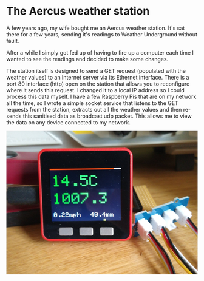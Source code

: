 
# The Aercus weather station

A few years ago, my wife bought me an Aercus weather station. It's sat there for a few years, sending it's readings to Weather Underground without fault.

After a while I simply got fed up of having to fire up a computer each time I wanted to see the readings and decided to make some changes.

The station itself is designed to send a GET request (populated with the weather values) to an Internet server via its Ethernet interface.
There is a port 80 interface (http) open on the station that allows you to reconfigure where it sends this request. I changed it to a local IP
address so I could process this data myself.
I have a few Raspberry Pis that are on my network all the time, so I wrote a simple socket service that listens to the GET requests
from the station, extracts out all the weather values and then re-sends this sanitised data as broadcast udp packet. This allows me to 
view the data on any device connected to my network.

![](https://github.com/wicked-rainman/wicked-rainman.github.io/blob/master/pictures/wstack.png "Just look at those lovely colours!")
